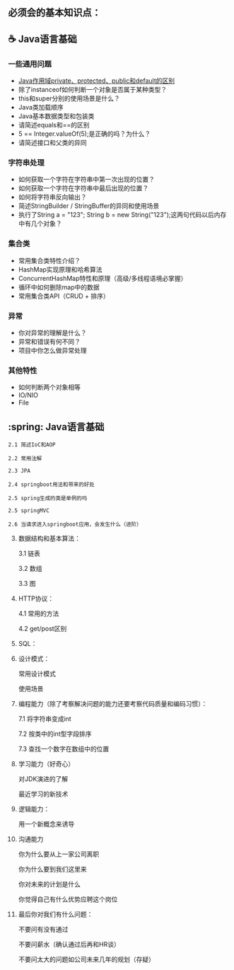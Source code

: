 必须会的基本知识点：
----
## :coffee: Java语言基础

### 一些通用问题
- [Java作用域private、protected、public和default的区别](https://github.com/offeranddream/BasicKnowledge/blob/master/Java%E5%9F%BA%E7%A1%80/%E4%BD%9C%E7%94%A8%E5%9F%9F.md)
- 除了instanceof如何判断一个对象是否属于某种类型？
- this和super分别的使用场景是什么？
- Java类加载顺序
- Java基本数据类型和包装类
- 请简述equals和==的区别
- 5 == Integer.valueOf(5);是正确的吗？为什么？
- 请简述接口和父类的异同

### 字符串处理
- 如何获取一个字符在字符串中第一次出现的位置？
- 如何获取一个字符在字符串中最后出现的位置？
- 如何将字符串反向输出？
- 简述StringBuilder / StringBuffer的异同和使用场景
- 执行了String a = "123"; String b = new String("123");这两句代码以后内存中有几个对象？

### 集合类
- 常用集合类特性介绍？
- HashMap实现原理和哈希算法
- ConcurrentHashMap特性和原理（高级/多线程语境必掌握）
- 循环中如何删除map中的数据
- 常用集合类API（CRUD + 排序）

### 异常
- 你对异常的理解是什么？
- 异常和错误有何不同？
- 项目中你怎么做异常处理

### 其他特性
- 如何判断两个对象相等
- IO/NIO
- File

## :spring: Java语言基础

    2.1 简述IoC和AOP

    2.2 常用注解

    2.3 JPA

    2.4 springboot用法和带来的好处

    2.5 spring生成的类是单例的吗

    2.5 springMVC

    2.6 当请求进入springboot应用，会发生什么（进阶）

3. 数据结构和基本算法：

	3.1 链表

	3.2 数组

	3.3 图

4. HTTP协议：

    4.1 常用的方法

    4.2 get/post区别

5. SQL：

6. 设计模式：

    常用设计模式

    使用场景

7. 编程能力（除了考察解决问题的能力还要考察代码质量和编码习惯）：

	7.1 将字符串变成int

	7.2 按类中的int型字段排序

	7.3 查找一个数字在数组中的位置
	
8. 学习能力（好奇心）

	对JDK演进的了解

	最近学习的新技术
	
9. 逻辑能力：

	用一个新概念来诱导
	
10. 沟通能力

	你为什么要从上一家公司离职

	你为什么要到我们这里来

	你对未来的计划是什么

	你觉得自己有什么优势应聘这个岗位
	
11. 最后你对我们有什么问题：

	不要问有没有通过

	不要问薪水（确认通过后再和HR谈）

	不要问太大的问题如公司未来几年的规划（存疑）
